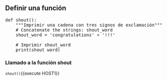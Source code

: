## Definir una función

<pre class="file" data-target="clipboard">
def shout():
    """Imprimir una cadena con tres signos de exclamación"""
    # Concatenate the strings: shout_word
    shout_word = 'congratulations' + '!!!'

    # Imprimir shout_word
    print(shout_word)
</pre>

	
### Llamado a la función shout
`shout()`{{execute HOST1}}
